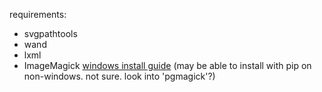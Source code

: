 requirements: 
* svgpathtools
* wand
* lxml
* ImageMagick [windows install guide](http://docs.wand-py.org/en/latest/guide/install.html#install-imagemagick-on-windows) (may be able to install with pip on non-windows. not sure. look into 'pgmagick'?)

